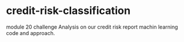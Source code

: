 # credit-risk-classification
module 20 challenge 
Analysis on our credit risk report machin learning code and approach. 
